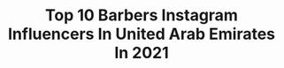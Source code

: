---
title: Top 10 Barbers Instagram Influencers In United Arab Emirates In 2021
description: >-
  Find top barbers Instagram influencers in United Arab Emirates in 2021. Most popular hashtags: #dubai #mydubai #dubailife #uae.
platform: Instagram
hits: 9
text_top: Identify the top-rated Instagram profiles on inBeat.
text_bottom: inBeat has 9 Instagram influencers like this in United Arab Emirates for you to collaborate.
profiles:
  - username: "tareq_almasri1"
    fullname: >-
      Tareq Almasri  💈✂💇🏻‍♂️
    bio: >-
      Hairstylist Owner of @final_touch_salon1 . . . 👇🏻👇🏻FINAL TOUCH SALON👇🏻👇🏻 @final_touch_salon1 YOUTUBE 👇🏻👇🏻
    location: "United Arab Emirates"
    followers: 71819
    engagement: 879
    commentsToLikes: 0.019836
    id: ckap5irqnbvb00i787fvwqn1m
    verified: false
    hashtags: "#uae, #barbershop, #barber, #dxb"
  - username: "abedkosove"
    fullname: >-
      abed qisie -عبد قيسي
    bio: >-
      🇦🇪📍
    location: "United Arab Emirates"
    followers: 35837
    engagement: 247
    commentsToLikes: 0.090786
    id: ck9wfmoghpj4d0j78x4a8vj9b
    verified: false
    hashtags: "#dubai, #dubailifestyle, #uae, #salon"
  - username: "arsallan__"
    fullname: >-
      A R S ꕔ L A N
    bio: >-
      DUBAI 🇦🇪 INTERNATIONAL HAIRSTYLIST & HAIR INDUSTRY PROFESSIONAL . A COLLECTION OF MY WORK, MY CLIENTS & MY PASSION 🌎 _________ booking 🔻
    location: "United Arab Emirates"
    followers: 31885
    engagement: 412
    commentsToLikes: 0.056733
    id: ckapcmvmi4ec10i78w6u4dbtt
    verified: false
    hashtags: "#dubailife, #jbr, #barberhub, #dxb"
  - username: "soledair_salon"
    fullname: >-
      عباس حمود الصفحة الرسمية
    bio: >-
      1st 🇦🇪 #Uae #Dubai +971 54 221 2920 2nd🇱🇧 #Beirut #Achrafieh +96171100610 3rd🇱🇧 #Dahye 📞+961 81 888 738 4th🇱🇧#Hazmieh #champs 71 10 06 10
    location: "United Arab Emirates"
    followers: 64469
    engagement: 336
    commentsToLikes: 0.091524
    id: ck5cikqtdsu130i11oi3j9tgh
    verified: false
    hashtags: "#haircolor, #dubai, #soledairsalon, #magleb"
  - username: "kochifaraj"
    fullname: >-
      Your hair is my duty
    bio: >-
      📍 DUBAI 💍 ▸ Owner @kochi.haircare
    location: "United Arab Emirates"
    followers: 584415
    engagement: 254
    commentsToLikes: 0.012163
    id: ck135ouie2hm20i19zfkcua3u
    verified: true
    hashtags: "#dubaibarber, #fade, #dubai, #wellafamily"
  - username: "ajmal_khan_"
    fullname: >-
      Ajmal Khan | AK
    bio: >-
      Remember why you started. •Personal style blogger• 📧: contact.ajmalkhan@gmail.com DUBAI 📍
    location: "United Arab Emirates"
    followers: 1881391
    engagement: 275
    commentsToLikes: 0.023827
    id: ck0u9huh19wtj0i19c0zp8fz9
    verified: true
    hashtags: "#tagwagai, #photo, #like, #beauty"
  - username: "bigrossiradio"
    fullname: >-
      Ross Burrill
    bio: >-
      33.3333% of the Kris Fade Show on Virgin Radio Dubai
    location: "United Arab Emirates"
    followers: 23961
    engagement: 143
    commentsToLikes: 0.049427
    id: ck6tpuch7n1g90j713tbumfki
    verified: false
    hashtags: "#parenting, #covidlife, #stayhome, #coronavirus"
  - username: "shirinvandort"
    fullname: >-
      Fashion|Makeup|Lifestyle|Dxb
    bio: >-
      business@shirinvandort.com Licensed. @worldspecialtycoffee @capturedbyshirin 🇳🇱 🇦🇪 🇺🇿 BBA&MARKETING @canadianuniversitydubai www.shirinvandort.com
    location: "United Arab Emirates"
    followers: 179846
    engagement: 19
    commentsToLikes: 0.078372
    id: ck136qf9z7r2d0i191qfnrwx2
    verified: false
    hashtags: "#bhfyp, #dubailife, #dubai, #fallfashion"
  - username: "__amazingking_"
    fullname: >-
      Kingsley Rainbow
    bio: >-
      “No one is you and that is your power”. Artist Manager #ENDSARS #ENDPOLICEBRUTALITY Founder 👉 @dubai.babershop_africans
    location: "United Arab Emirates"
    followers: 8517
    engagement: 332
    commentsToLikes: 0.060843
    id: ck135551rzrbx0i199xde19df
    verified: false
    hashtags: "#lifestyle, #brandinfluencer, #happybirthday, #staysafe"
---